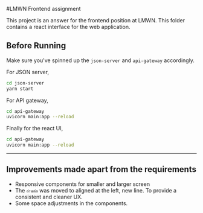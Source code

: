 #LMWN Frontend assignment 

This project is an answer for the frontend position at LMWN. 
This folder contains a react interface for the web application. 

## Before Running

Make sure you've spinned up the `json-server` and `api-gateway` accordingly. 

For JSON server,
```bash
cd json-server
yarn start
```

For API gateway,
```bash
cd api-gateway
uvicorn main:app --reload                                     
```

Finally for the react UI,
```bash
cd api-gateway
uvicorn main:app --reload                                     
```

---

## Improvements made apart from the requirements 
- Responsive components for smaller and larger screen
- The `อ่านต่อ` was moved to aligned at the left, new line. To provide a consistent and cleaner UX.
- Some space adjustments in the components.